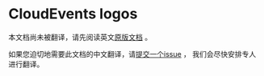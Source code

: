 # CloudEvents logos

本文档尚未被翻译，请先阅读英文[原版文档](../../../artwork/README.md) 。

如果您迫切地需要此文档的中文翻译，请[提交一个issue](https://github.com/cloudevents/spec/issues) ，
我们会尽快安排专人进行翻译。
